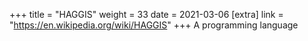 +++
title = "HAGGIS"
weight = 33
date = 2021-03-06
[extra]
link = "https://en.wikipedia.org/wiki/HAGGIS"
+++
A programming language

